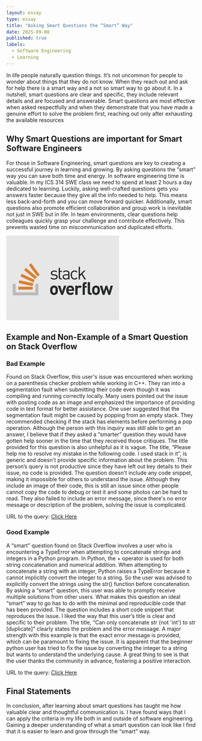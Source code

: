 ```yaml
---
layout: essay
type: essay
title: "Asking Smart Questions the “Smart” Way"
date: 2025-09-08
published: true
labels:
  - Software Engineering
  - Learning
---
```


In life people naturally question things. It’s not uncommon for people to wonder about things that they do not know. When they reach out and ask for help there is a smart way and a not so smart way to go about it. In a nutshell, smart questions are clear and specific, they include relevant details and are focused and answerable. Smart questions are most effective when asked respectfully and when they demonstrate that you have made a genuine effort to solve the problem first, reaching out only after exhausting the available resources 

## Why Smart Questions are important for Smart Software Engineers

For those in Software Engineering, smart questions are key to creating a successful journey in learning and growing. By asking questions the “smart” way you can save both time and energy. In software engineering time is valuable. In my ICS 314 SWE class we need to spend at least 2 hours a day dedicated to learning. Luckily, asking well-crafted questions gets you answers faster because they give all the info needed to help. This means less back-and-forth and you can move forward quicker. Additionally, smart questions also promote efficient collaboration and group work is inevitable not just in SWE but in life. In team environments, clear questions help colleagues quickly grasp your challenge and contribute effectively. This prevents wasted time on miscommunication and duplicated efforts.


<img width="300px" class="rounded float-start pe-4" src="../img/stackoverflow-1.png">

## Example and Non-Example of a Smart Question on Stack Overflow

### Bad Example 
Found on Stack Overflow, this user's issue was encountered when working on a parenthesis checker problem while working in C++. They ran into a segmentation fault when submitting their code even though it was compiling and running correctly locally. Many users pointed out the issue with posting code as an image and emphasized the importance of providing code in text format for better assistance. One user suggested that the segmentation fault might be caused by popping from an empty stack. They recommended checking if the stack has elements before performing a pop operation. Although the person with this inquiry was still able to get an answer, I believe that if they asked a “smarter” question they would have gotten help sooner in the time that they received those critiques.
The title provided for this question is also unhelpful as it is vague. The title, “Please help me to resolve my mistake in the following code. I used stack in it”,  is generic and doesn't provide specific information about the problem. This person’s query is not productive since they have left out key details to their issue, no code is provided. The question doesn't include any code snippet, making it impossible for others to understand the issue. Although they include an image of their code, this is still an issue since other people cannot copy the code to debug or test it and some photos can be hard to read. They also failed to include an error message, since there's no error message or description of the problem, solving the issue is complicated. 

URL to the query: [Click Here](https://stackoverflow.com/questions/68973372/please-help-me-to-resolve-my-mistake-in-the-following-code-i-used-stack-in-it)

### Good Example

A “smart” question found on Stack Overflow involves a user who is encountering a TypeError when attempting to concatenate strings and integers in a Python program. In Python, the + operator is used for both string concatenation and numerical addition. When attempting to concatenate a string with an integer, Python raises a TypeError because it cannot implicitly convert the integer to a string. So the user was advised to explicitly convert the strings using the str() function before concatenation. By asking a “smart” question, this user was able to promptly receive multiple solutions from other users. 
What makes this question an ideal “smart” way to go has to do with the minimal and reproducible code that has been provided. The question includes a short code snippet that reproduces the issue. I liked the way that this user’s title is clear and specific to their problem. The title, “Can only concatenate str (not 'int') to str [duplicate]” clearly states the problem and the error message. A major strength with this example is that the exact error message is provided, which can be paramount to fixing the issue. It is apparent that the beginner python user has tried to fix the issue by converting the integer to a string but wants to understand the underlying cause. A great thing to see is that the user thanks the community in advance, fostering a positive interaction.

URL to the query: [Click Here](https://stackoverflow.com/questions/53934557/can-only-concatenate-str-not-int-to-str)

## Final Statements

In conclusion, after learning about smart questions has taught me how valuable clear and thoughtful communication is. I have found ways that I can apply the criteria in my life both in and outside of software engineering. Gaining a deeper understanding of what a smart question can look like I find that it is easier to learn and grow through the “smart” way.
